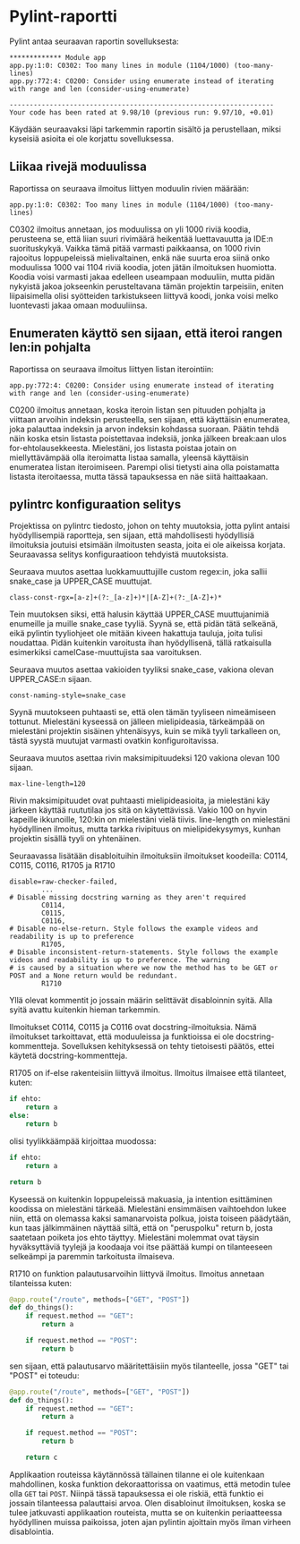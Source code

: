 # Pylint-raportti

Pylint antaa seuraavan raportin sovelluksesta:

```
************* Module app
app.py:1:0: C0302: Too many lines in module (1104/1000) (too-many-lines)
app.py:772:4: C0200: Consider using enumerate instead of iterating with range and len (consider-using-enumerate)

------------------------------------------------------------------
Your code has been rated at 9.98/10 (previous run: 9.97/10, +0.01)
```

Käydään seuraavaksi läpi tarkemmin raportin sisältö ja perustellaan, miksi kyseisiä asioita ei ole korjattu sovelluksessa.

## Liikaa rivejä moduulissa

Raportissa on seuraava ilmoitus liittyen moduulin rivien määrään:

```
app.py:1:0: C0302: Too many lines in module (1104/1000) (too-many-lines)
```

C0302 ilmoitus annetaan, jos moduulissa on yli 1000 riviä koodia, perusteena se, että liian suuri rivimäärä heikentää luettavauutta ja IDE:n suorituskykyä. Vaikka tämä pitää varmasti paikkaansa, on 1000 rivin rajooitus loppupeleissä mielivaltainen, enkä näe suurta eroa siinä onko moduulissa 1000 vai 1104 riviä koodia, joten jätän ilmoituksen huomiotta. Koodia voisi varmasti jakaa edelleen useampaan moduuliin, mutta pidän nykyistä jakoa jokseenkin perusteltavana tämän projektin tarpeisiin, eniten liipaisimella olisi syötteiden tarkistukseen liittyvä koodi, jonka voisi melko luontevasti jakaa omaan moduuliinsa.

## Enumeraten käyttö sen sijaan, että iteroi rangen len:in pohjalta

Raportissa on seuraava ilmoitus liittyen listan iterointiin:

```
app.py:772:4: C0200: Consider using enumerate instead of iterating with range and len (consider-using-enumerate)
```

C0200 ilmoitus annetaan, koska iteroin listan sen pituuden pohjalta ja viittaan arvoihin indeksin perusteella, sen sijaan, että käyttäisin enumeratea, joka palauttaa indeksin ja arvon indeksin kohdassa suoraan. Päätin tehdä näin koska etsin listasta poistettavaa indeksiä, jonka jälkeen break:aan ulos for-ehtolausekkeesta. Mielestäni, jos listasta poistaa jotain on miellyttävämpää olla iteroimatta listaa samalla, yleensä käyttäisin enumeratea listan iteroimiseen. Parempi olisi tietysti aina olla poistamatta listasta iteroitaessa, mutta tässä tapauksessa en näe siitä haittaakaan.

## pylintrc konfiguraation selitys

Projektissa on pylintrc tiedosto, johon on tehty muutoksia, jotta pylint antaisi hyödyllisempiä raportteja, sen sijaan, että mahdollisesti hyödyllisiä ilmoituksia joutuisi etsimään ilmoitusten seasta, joita ei ole aikeissa korjata. Seuraavassa selitys konfiguraatioon tehdyistä muutoksista.

Seuraava muutos asettaa luokkamuuttujille custom regex:in, joka sallii snake_case ja UPPER_CASE muuttujat.

```
class-const-rgx=[a-z]+(?:_[a-z]+)*|[A-Z]+(?:_[A-Z]+)*
```

Tein muutoksen siksi, että halusin käyttää UPPER_CASE muuttujanimiä enumeille ja muille snake_case tyyliä. Syynä se, että pidän tätä selkeänä, eikä pylintin tyyliohjeet ole mitään kiveen hakattuja tauluja, joita tulisi noudattaa. Pidän kuitenkin varoitusta ihan hyödyllisenä, tällä ratkaisulla esimerkiksi camelCase-muuttujista saa varoituksen.

Seuraava muutos asettaa vakioiden tyyliksi snake_case, vakiona olevan UPPER_CASE:n sijaan.

```
const-naming-style=snake_case
```

Syynä muutokseen puhtaasti se, että olen tämän tyyliseen nimeämiseen tottunut. Mielestäni kyseessä on jälleen mielipideasia, tärkeämpää on mielestäni projektin sisäinen yhtenäisyys, kuin se mikä tyyli tarkalleen on, tästä syystä muutujat varmasti ovatkin konfiguroitavissa.

Seuraava muutos asettaa rivin maksimipituudeksi 120 vakiona olevan 100 sijaan.

```
max-line-length=120
```

Rivin maksimipituudet ovat puhtaasti mielipideasioita, ja mielestäni käy järkeen käyttää ruututilaa jos sitä on käytettävissä. Vakio 100 on hyvin kapeille ikkunoille, 120:kin on mielestäni vielä tiivis. line-length on mielestäni hyödyllinen ilmoitus, mutta tarkka rivipituus on mielipidekysymys, kunhan projektin sisällä tyyli on yhtenäinen.

Seuraavassa lisätään disabloituihin ilmoituksiin ilmoitukset koodeilla: C0114, C0115, C0116, R1705 ja R1710

```
disable=raw-checker-failed,
        ...
# Disable missing docstring warning as they aren't required
        C0114,
        C0115,
        C0116,
# Disable no-else-return. Style follows the example videos and readability is up to preference
        R1705,
# Disable inconsistent-return-statements. Style follows the example videos and readability is up to preference. The warning
# is caused by a situation where we now the method has to be GET or POST and a None return would be redundant.
        R1710
```

Yllä olevat kommentit jo jossain määrin selittävät disabloinnin syitä. Alla syitä avattu kuitenkin hieman tarkemmin.

Ilmoitukset C0114, C0115 ja C0116 ovat docstring-ilmoituksia. Nämä ilmoitukset tarkoittavat, että moduuleissa ja funktioissa ei ole docstring-kommentteja. Sovelluksen kehityksessä on tehty tietoisesti päätös, ettei käytetä docstring-kommentteja.

R1705 on if-else rakenteisiin liittyvä ilmoitus. Ilmoitus ilmaisee että tilanteet, kuten:

```python
if ehto:
    return a
else:
    return b
```

olisi tyylikkäämpää kirjoittaa muodossa:

```python
if ehto:
    return a

return b
```

Kyseessä on kuitenkin loppupeleissä makuasia, ja intention esittäminen koodissa on mielestäni tärkeää. Mielestäni ensimmäisen vaihtoehdon lukee niin, että on olemassa kaksi samanarvoista polkua, joista toiseen päädytään, kun taas jälkimmäinen näyttää siltä, että on "peruspolku" return b, josta saatetaan poiketa jos ehto täyttyy. Mielestäni molemmat ovat täysin hyväksyttäviä tyylejä ja koodaaja voi itse päättää kumpi on tilanteeseen selkeämpi ja paremmin tarkoitusta ilmaiseva.

R1710 on funktion palautusarvoihin liittyvä ilmoitus. Ilmoitus annetaan tilanteissa kuten:

```python
@app.route("/route", methods=["GET", "POST"])
def do_things():
    if request.method == "GET":
        return a

    if request.method == "POST":
        return b
```

sen sijaan, että palautusarvo määritettäisiin myös tilanteelle, jossa "GET" tai "POST" ei toteudu:

```python
@app.route("/route", methods=["GET", "POST"])
def do_things():
    if request.method == "GET":
        return a

    if request.method == "POST":
        return b

    return c
```

Applikaation routeissa käytännössä tällainen tilanne ei ole kuitenkaan mahdollinen, koska funktion dekoraattorissa on vaatimus, että metodin tulee olla `GET` tai `POST`. Niinpä tässä tapauksessa ei ole riskiä, että funktio ei jossain tilanteessa palauttaisi arvoa. Olen disabloinut ilmoituksen, koska se tulee jatkuvasti applikaation routeista, mutta se on kuitenkin periaatteessa hyödyllinen muissa paikoissa, joten ajan pylintin ajoittain myös ilman virheen disablointia.
